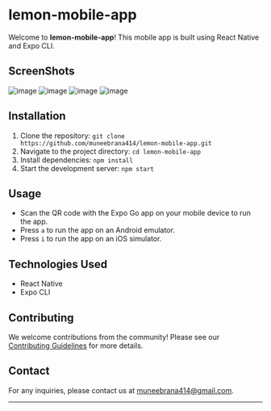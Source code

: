 # lemon-mobile-app

Welcome to **lemon-mobile-app**! This mobile app is built using React Native and Expo CLI.

## ScreenShots
![image](https://github.com/muneebrana414/lemon-mobile-app/assets/36512513/51978d46-2242-4e23-8ae8-865981912a29)
![image](https://github.com/muneebrana414/lemon-mobile-app/assets/36512513/a72c6e11-f27f-4767-8332-9de76b92b837)
![image](https://github.com/muneebrana414/lemon-mobile-app/assets/36512513/b61fe7fb-de23-4d89-8036-d310cdd8aa15)
![image](https://github.com/muneebrana414/lemon-mobile-app/assets/36512513/b2020d3e-f699-483b-ac02-4db82e1ff3b6)




## Installation

1. Clone the repository: `git clone https://github.com/muneebrana414/lemon-mobile-app.git`
2. Navigate to the project directory: `cd lemon-mobile-app`
3. Install dependencies: `npm install`
4. Start the development server: `npm start`

## Usage

- Scan the QR code with the Expo Go app on your mobile device to run the app.
- Press `a` to run the app on an Android emulator.
- Press `i` to run the app on an iOS simulator.

## Technologies Used

- React Native
- Expo CLI

## Contributing

We welcome contributions from the community! Please see our [Contributing Guidelines](CONTRIBUTING.md) for more details.


## Contact

For any inquiries, please contact us at [muneebrana414@gmail.com](mailto:muneebrana414@gmail.com).

---
